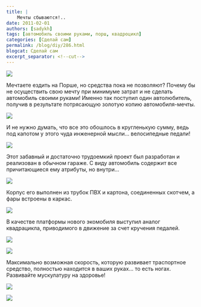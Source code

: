 ```yaml
---
title: |
    Мечты сбываются!..
date: 2011-02-01
authors: [sadykh]
tags: [автомобиль своими руками, порш, квадроцикл]
categories: [Сделай сам]
permalink: /blog/diy/286.html
blogcat: Сделай сам
excerpt_separator: <!--cut-->
---
```



![](http://itw66.ru/uploads/images/00/00/05/2011/02/01/9a5659.jpg)


Мечтаете ездить на Порше, но средства пока не позволяют? Почему бы не осуществить свою мечту при минимуме затрат и не сделать автомобиль своими руками! Именно так поступил один автолюбитель, получив в результате потрясающую золотую копию автомобиля-мечты.
 

![](http://itw66.ru/uploads/images/00/00/05/2011/02/01/2d4508.jpg)


И не нужно думать, что все это обошлось в кругленькую сумму, ведь под капотом у этого чуда инженерной мысли... велосипедные педали!


<!--cut-->



![](http://itw66.ru/uploads/images/00/00/05/2011/02/01/477a4b.jpg)


Этот забавный и достаточно трудоемкий проект был разработан и реализован в обычном гараже. С виду автомобиль содержит все причитающиеся ему атрибуты, но внутри...
 

![](http://itw66.ru/uploads/images/00/00/05/2011/02/01/70cdd2.jpg)


Корпус его выполнен из трубок ПВХ и картона, соединенных скотчем, а фары встроены в каркас.


![](http://itw66.ru/uploads/images/00/00/05/2011/02/01/c34861.jpg)
 

В качестве платформы нового экомобиля выступил аналог квадрацикла, приводимого в движение за счет кручения педалей.


![](http://itw66.ru/uploads/images/00/00/05/2011/02/01/5b0922.jpg)



![](http://itw66.ru/uploads/images/00/00/05/2011/02/01/eafe55.jpg)


Максимально возможная скорость, которую развивает траспортное средство, полностью находится в ваших руках... то есть ногах. Развивайте мускулатуру на здоровье!


![](http://itw66.ru/uploads/images/00/00/05/2011/02/01/3d9e47.jpg)



![](http://itw66.ru/uploads/images/00/00/05/2011/02/01/40d6b0.jpg)


